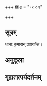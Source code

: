+++
title = "१९ ०१"

+++
## सूत्रम्
धानाः कुमारान् प्राशयन्ति।
## अनुकूला

## गृह्यतात्पर्यदर्शनम्

